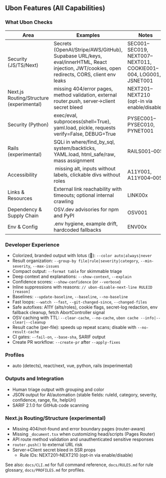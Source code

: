 ## Ubon Features (All Capabilities)

### What Ubon Checks

| Area | Examples | Notes |
|---|---|---|
| Security (JS/TS/Next) | Secrets (OpenAI/Stripe/AWS/GitHub), Supabase URL/keys, eval/innerHTML, React injection, JWT/cookies, open redirects, CORS, client env leaks | SEC001–SEC019, NEXT007–NEXT011, COOKIE001–004, LOG001, JSNET001 |
| Next.js Routing/Structure (experimental) | missing 404/error pages, method validation, external router.push, server→client secret bleed | NEXT201–NEXT210 (opt-in via enable/disable) |
| Security (Python) | exec/eval, subprocess(shell=True), yaml.load, pickle, requests verify=False, DEBUG=True | PYSEC001–PYSEC010, PYNET001 |
| Rails (experimental) | SQLi in where/find_by_sql, system/backticks, YAML.load, html_safe/raw, mass assignment | RAILS001–005 |
| Accessibility | <img> missing alt, inputs without labels, clickable divs without roles | A11Y001, A11Y004–005 |
| Links & Resources | External link reachability with timeouts; optional internal crawling | LINK00x |
| Dependency & Supply Chain | OSV.dev advisories for npm and PyPI | OSV001 |
| Env & Config | .env hygiene, example drift, hardcoded fallbacks | ENV00x |

### Developer Experience

- Colorized, branded output with lotus (🪷): `--color auto|always|never`
- Result organization: `--group-by file|rule|severity|category`, `--min-severity`, `--max-issues`
- Compact output: `--format table` for skimmable triage
- Deep context and explanations: `--show-context`, `--explain`
- Confidence scores: `--show-confidence` (or `--verbose`)
- Inline suppressions with reasons: `// ubon-disable-next-line RULEID [reason]`
- Baselines: `--update-baseline`, `--baseline`, `--no-baseline`
- Fast loops: `--watch --fast`, `--git-changed-since`, `--changed-files`
- Safe autofixes: A11Y (alts/roles), cookie flags, secret-log redaction, env fallback cleanup, fetch AbortController signal
- OSV caching with TTL: `--clear-cache`, `--no-cache`, `ubon cache --info|--clear|--cleanup`
- Result cache (per-file): speeds up repeat scans; disable with `--no-result-cache`
- CI gates: `--fail-on`, `--base-sha`, SARIF output
- Create PR workflow: `--create-pr` after `--apply-fixes`

### Profiles

- auto (detects), react/next, vue, python, rails (experimental)

### Outputs and Integration

- Human triage output with grouping and color
- JSON output for AI/automation (stable fields: ruleId, category, severity, confidence, range, fix, helpUri)
- SARIF 2.1.0 for GitHub code scanning

### Next.js Routing/Structure (experimental)

- Missing 404/not-found and error boundary pages (router-aware)
- Missing `_document.tsx` when customizing head/scripts (Pages Router)
- API route method validation and unauthenticated sensitive responses
- `router.push()` to external URL risk
- Server→Client secret bleed in SSR props
  - Rule IDs: NEXT201–NEXT210 (opt-in via enable/disable)

See also: `docs/CLI.md` for full command reference, `docs/RULES.md` for rule glossary, `docs/PROFILES.md` for profiles.


